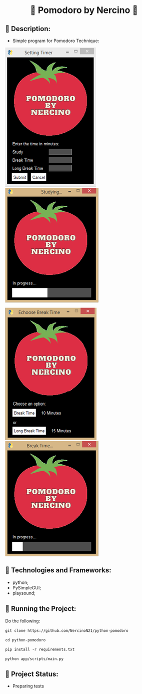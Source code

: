 <h1 align="center">🍅 Pomodoro by Nercino 🍅</h1>

## 📝 Description:

- Simple program for Pomodoro Technique:


<img src='Image-readme/SettingTimer.PNG'> <img src='Image-readme/Studying.PNG'>

<img src='Image-readme/EchooseBreakTime.PNG'> <img src='Image-readme/BreakTime.PNG'> 

## 🔧 Technologies and Frameworks:
- python;
- PySimpleGUI;
- playsound;

## 🚀 Running the Project:
Do the following:
```
git clone https://github.com/NercinoN21/python-pomodoro
```
```
cd python-pomodoro
```
```
pip install -r requirements.txt
```
```
python app/scripts/main.py
```

## 🎯 Project Status:
- Preparing tests